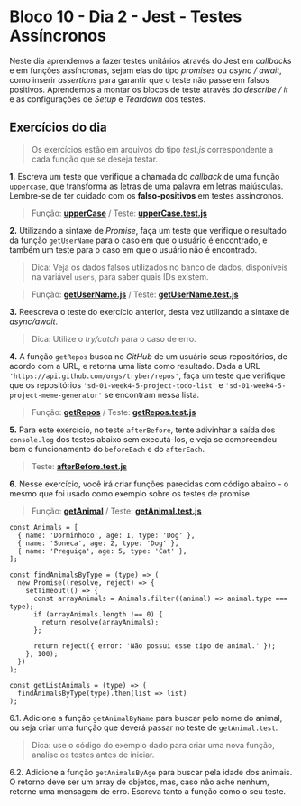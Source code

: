 # Bloco 10 - Dia 2 - Jest - Testes Assíncronos

Neste dia aprendemos a fazer testes unitários através do Jest em *callbacks* e em funções assíncronas, sejam elas do tipo *promises* ou *async / await*, como inserir *assertions* para garantir que o teste não passe em falsos positivos. Aprendemos a montar os blocos de teste através do *describe / it* e as configurações de *Setup* e *Teardown* dos testes.

## Exercícios do dia

> Os exercícios estão em arquivos do tipo *test.js* correspondente a cada função que se deseja testar.

**1.** Escreva um teste que verifique a chamada do *callback* de uma função `uppercase`, que transforma as letras de uma palavra em letras maiúsculas. Lembre-se de ter cuidado com os **falso-positivos** em testes assíncronos.
> Função: [**upperCase**](https://github.com/tiagosathler/trybe-exercises/blob/master/fundamentos/bloco-10-testes-automatizados-com-jest/dia-2-jest-testes-ass%C3%ADncronos/script/uppercase.js) / Teste: [**upperCase.test.js**](https://github.com/tiagosathler/trybe-exercises/blob/master/fundamentos/bloco-10-testes-automatizados-com-jest/dia-2-jest-testes-ass%C3%ADncronos/tests/uppercase.test.js)

**2.** Utilizando a sintaxe de *Promise*, faça um teste que verifique o resultado da função `getUserName` para o caso em que o usuário é encontrado, e também um teste para o caso em que o usuário não é encontrado.
> Dica: Veja os dados falsos utilizados no banco de dados, disponíveis na variável `users`, para saber quais IDs existem.

> Função: [**getUserName.js**](https://github.com/tiagosathler/trybe-exercises/blob/master/fundamentos/bloco-10-testes-automatizados-com-jest/dia-2-jest-testes-ass%C3%ADncronos/script/getUserName.js) / Teste: [**getUserName.test.js**](https://github.com/tiagosathler/trybe-exercises/blob/master/fundamentos/bloco-10-testes-automatizados-com-jest/dia-2-jest-testes-ass%C3%ADncronos/tests/getUserName.test.js)

**3.** Reescreva o teste do exercício anterior, desta vez utilizando a sintaxe de *async/await*.
> Dica: Utilize o *try/catch* para o caso de erro.

**4.** A função `getRepos` busca no *GitHub* de um usuário seus repositórios, de acordo com a URL, e retorna uma lista como resultado. Dada a URL `'https://api.github.com/orgs/tryber/repos'`, faça um teste que verifique que os repositórios `'sd-01-week4-5-project-todo-list'` e `'sd-01-week4-5-project-meme-generator'` se encontram nessa lista.
> Função: [**getRepos**](https://github.com/tiagosathler/trybe-exercises/blob/master/fundamentos/bloco-10-testes-automatizados-com-jest/dia-2-jest-testes-ass%C3%ADncronos/script/getRepos.js) / Teste: [**getRepos.test.js**](https://github.com/tiagosathler/trybe-exercises/blob/master/fundamentos/bloco-10-testes-automatizados-com-jest/dia-2-jest-testes-ass%C3%ADncronos/tests/getRepos.test.js)

**5.** Para este exercício, no teste `afterBefore`, tente adivinhar a saída dos `console.log` dos testes abaixo sem executá-los, e veja se compreendeu bem o funcionamento do `beforeEach` e do `afterEach`.
> Teste: [**afterBefore.test.js**](https://github.com/tiagosathler/trybe-exercises/blob/master/fundamentos/bloco-10-testes-automatizados-com-jest/dia-2-jest-testes-ass%C3%ADncronos/tests/afterBefore.test.js)

**6.** Nesse exercício, você irá criar funções parecidas com código abaixo - o mesmo que foi usado como exemplo sobre os testes de promise.
> Função: [**getAnimal**](https://github.com/tiagosathler/trybe-exercises/blob/master/fundamentos/bloco-10-testes-automatizados-com-jest/dia-2-jest-testes-ass%C3%ADncronos/script/getAnimal.js) / Teste: [**getAnimal.test.js**](https://github.com/tiagosathler/trybe-exercises/blob/master/fundamentos/bloco-10-testes-automatizados-com-jest/dia-2-jest-testes-ass%C3%ADncronos/tests/getAnimal.test.js)
```
const Animals = [
  { name: 'Dorminhoco', age: 1, type: 'Dog' },
  { name: 'Soneca', age: 2, type: 'Dog' },
  { name: 'Preguiça', age: 5, type: 'Cat' },
];

const findAnimalsByType = (type) => (
  new Promise((resolve, reject) => {
    setTimeout(() => {
      const arrayAnimals = Animals.filter((animal) => animal.type === type);
      if (arrayAnimals.length !== 0) {
        return resolve(arrayAnimals);
      };

      return reject({ error: 'Não possui esse tipo de animal.' });
    }, 100);
  })
);

const getListAnimals = (type) => (
  findAnimalsByType(type).then(list => list)
);
```
  6.1. Adicione a função `getAnimalByName` para buscar pelo nome do animal, ou seja criar uma função que deverá passar no teste de `getAnimal.test`.

> Dica: use o código do exemplo dado para criar uma nova função, analise os testes antes de iniciar.

  6.2. Adicione a função `getAnimalsByAge` para buscar pela idade dos animais. O retorno deve ser um array de objetos, mas, caso não ache nenhum, retorne uma mensagem de erro. Escreva tanto a função como o seu teste.
